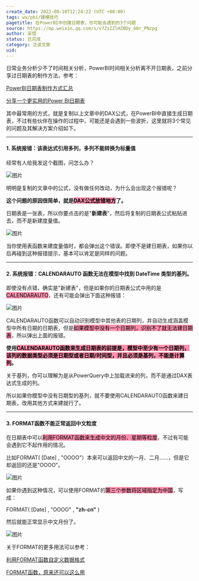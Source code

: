 ```yaml
---
create_date: 2022-08-10T12:24:22 (UTC +08:00)
tags: wx/pbi/建模技巧
pagetitle: 在PowerBI中创建日期表，你可能会遇到的3个问题
source: https://mp.weixin.qq.com/s/v7ZsIZlHZ0Dy_60r_PNzpg
author: 采悟
status: 已完成
category: 泛读文章
uid: 
---
```


日常业务分析少不了时间相关分析，PowerBI时间相关分析离不开日期表，之前分享过日期表的制作方法，参考：

[PowerBI日期表制作方式汇总](http://mp.weixin.qq.com/s?__biz=MzA4MzQwMjY4MA==&mid=2484067654&idx=1&sn=905c186a9cbd91159b6615924a2d5068&chksm=8e0c7791b97bfe87623904f7002cd6cb726f711c6e7a289a36c9a4973964d907493aa2397fe7&scene=21#wechat_redirect)

[分享一个更实用的Power BI日期表](http://mp.weixin.qq.com/s?__biz=MzA4MzQwMjY4MA==&mid=2484076559&idx=1&sn=e00814afa6a2013e3ba3a19cfb575f39&chksm=8e13aad8b96423ce61ca80169b35047204be5c7e4750491f84d7ff327eba9c093c9aa9a829f2&scene=21#wechat_redirect)  

其中最常用的方式，就是复制以上文章中的DAX公式，在PowerBI中直接生成日期表，不过有些伙伴在操作的过程中，可能还是会遇到一些波折，这里就将3个常见的问题及其解决方案介绍如下。  

___

#### **1\. 系统报错：该表达式引用多列，多列不能转换为标量值**

经常有人给我发这个截图，问怎么办？

![图片](https://mmbiz.qpic.cn/mmbiz_png/aHEbZtANQJORNmibUoP55kvDIPKWYpyq1TyzIC6UsEO8WTia7OKLQdORJ1zOxw5BFdOanY6jd7CBRUew6icXfxb5w/640?wx_fmt=png&wxfrom=5&wx_lazy=1&wx_co=1)

明明是复制的文章中的公式，没有做任何改动，为什么会出现这个报错呢？  

**这个问题的原因很简单，就是<mark style="background: #FF5582A6;">DAX公式放错地方</mark>了。**

日期表是一张表，所以你要点击的是"**新建表**"，然后将复制的日期表公式粘贴进去，而不是新建度量值。  

![图片](https://mmbiz.qpic.cn/mmbiz_png/aHEbZtANQJORNmibUoP55kvDIPKWYpyq1kPGfxzBHbX3tQaHLrcW9IwibPEwPqFgR2qqQZD2prZn2WSPCliaNgUMw/640?wx_fmt=png&wxfrom=5&wx_lazy=1&wx_co=1)

当你使用表函数来建度量值时，都会弹出这个错误。即使不是建日期表，如果你以后再碰到这种报错提示，基本可以肯定是同样的问题。

___

#### **2\. 系统报错：CALENDARAUTO 函数无法在模型中找到 DateTime 类型的基列。**

即使没有点错，确实是"新建表"，但是如果你的日期表公式中用的是<mark style="background: #FF5582A6;">CALENDARAUTO</mark>，还有可能会弹出下面这种报错：  

![图片](https://mmbiz.qpic.cn/mmbiz_png/aHEbZtANQJORNmibUoP55kvDIPKWYpyq1c8YicUPdSJ3QNL0DSghB7WruzcVXia6UNWHRD1MYMdbwAVpRsVObSO9Q/640?wx_fmt=png&wxfrom=5&wx_lazy=1&wx_co=1)

CALENDARAUTO函数可以自动识别模型中其他表的日期列，并自动生成涵盖模型中所有日期的日期表，但是<mark style="background: #FF5582A6;">如果模型中没有一个日期列，识别不了就无法建日期表</mark>，所以弹出上面的报错。

**使用<mark style="background: #FF5582A6;">CALENDARAUTO函数来生成日期表的前提是，模型中至少有一个日期列，该列的数据类型必须是日期型或者日期/时间型，并且必须是基列，不能是计算列</mark>。**

关于基列，你可以理解为是从PowerQuery中上加载进来的列，而不是通过DAX表达式生成的列。

所以如果你模型中没有日期型的基列，就不要使用CALENDARAUTO函数来建日期表，改用其他方式来建就行了。

___

#### **3\. FORMAT函数不能正常返回中文粒度**

在日期表中可以<mark style="background: #FF5582A6;">利用FORMAT函数来生成中文的月份、星期等粒度</mark>，不过有可能会遇到它不起作用的情况。  

比如FORMAT( \[Date\] , "OOOO"）本来可以返回中文的一月、二月……，但是它却返回的还是"OOOO"。

![图片](https://mmbiz.qpic.cn/mmbiz_png/aHEbZtANQJORNmibUoP55kvDIPKWYpyq196ib3oxFtHx7zGPIWEz5Bz47qVWvqYCDMhib1Ze49Y98zd9jAs18LyKA/640?wx_fmt=png&wxfrom=5&wx_lazy=1&wx_co=1)

如果你遇到这种情况，可以使用FORMAT的<mark style="background: #FF5582A6;">第三个参数将区域指定为中国</mark>，写成：

FORMAT( \[Date\] , "OOOO" , **"zh-cn"** ) 

然后就能正常显示中文月份了。

![图片](https://mmbiz.qpic.cn/mmbiz_png/aHEbZtANQJORNmibUoP55kvDIPKWYpyq1K4hOG4D20Y2aEbEL4DW53WqbtVw4knQPqVGicFbWjhTsh23OT6rPrLg/640?wx_fmt=png&wxfrom=5&wx_lazy=1&wx_co=1)

关于FORMAT的更多用法可以参考：

[利用FORMAT函数自定义数据格式](http://mp.weixin.qq.com/s?__biz=MzA4MzQwMjY4MA==&mid=2484067980&idx=1&sn=4c314be995c216a5a6e6f7a49886cc2f&chksm=8e0c745bb97bfd4d1092fadd56e335ccb0d27f38cffeca7d234fef18eaae81da052c7c69900e&scene=21#wechat_redirect)  

[FORMAT函数，原来还可以这么用](http://mp.weixin.qq.com/s?__biz=MzA4MzQwMjY4MA==&mid=2484080057&idx=1&sn=273812ae60d7966b64362d2e8f5ec474&chksm=8e13a76eb9642e78a0577d4dd83ea866d49ca21ae60691ed732a6a3b71646162dc6e7dc37de9&scene=21#wechat_redirect)  
